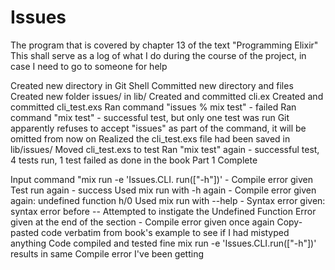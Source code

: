 Issues
======

The program that is covered by chapter 13 of the text "Programming Elixir"
This shall serve as a log of what I do during the course of the project, in case I need to go to someone for help

Created new directory in Git Shell
Committed new directory and files
Created new folder issues/ in lib/
Created and committed cli.ex
Created and committed cli_test.exs
Ran command "issues % mix test" - failed
Ran command "mix test" - successful test, but only one test was run
	Git apparently refuses to accept "issues" as part of the command, it will be omitted from now on
Realized the cli_test.exs file had been saved in lib/issues/
	Moved cli_test.exs to test
Ran "mix test" again - successful test, 4 tests run, 1 test failed as done in the book
Part 1 Complete

Input command "mix run -e 'Issues.CLI. run(["-h"])' - Compile error given
Test run again - success
Used mix run with -h again - Compile error given again: undefined function h/0
Used mix run with --help - Syntax error given: syntax error before --
Attempted to instigate the Undefined Function Error given at the end of the section - Compile error given once again
Copy-pasted code verbatim from book's example to see if I had mistyped anything
	Code compiled and tested fine
	mix run -e 'Issues.CLI.run(["-h"])' results in same Compile error I've been getting